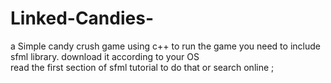 # Linked-Candies-
a Simple candy crush game using c++ 
to run the game you need to include sfml library.
download it according to your OS  
read the first section of sfml tutorial to do that
or search online ; 
  
